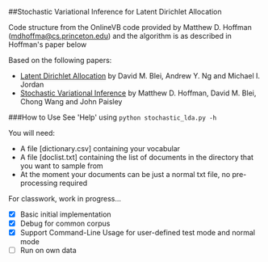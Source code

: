 
##Stochastic Variational Inference for Latent Dirichlet Allocation

Code structure from the OnlineVB code provided by Matthew D. Hoffman (mdhoffma@cs.princeton.edu) and the algorithm is as described in Hoffman's paper below

Based on the following papers:
- [Latent Dirichlet Allocation](https://www.cs.princeton.edu/~blei/papers/BleiNgJordan2003.pdf) by David M. Blei, Andrew Y. Ng and Michael I. Jordan
- [Stochastic Variational Inference](http://www.columbia.edu/~jwp2128/Papers/HoffmanBleiWangPaisley2013.pdf) by Matthew D. Hoffman, David M. Blei, Chong Wang and John Paisley


###How to Use
See 'Help' using
```python stochastic_lda.py -h```

You will need:
- A file [dictionary.csv] containing your vocabular
- A file [doclist.txt] containing the list of documents in the directory that you want to sample from
- At the moment your documents can be just a normal txt file, no pre-processing required

For classwork, work in progress...

- [x] Basic initial implementation
- [x] Debug for common corpus
- [x] Support Command-Line Usage for user-defined test mode and normal mode
- [ ] Run on own data
